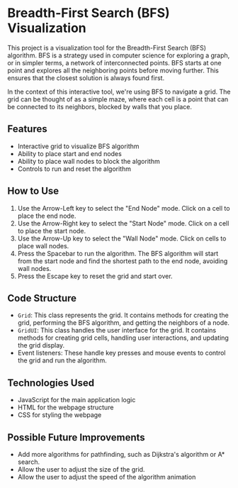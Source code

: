 # **Breadth-First Search (BFS) Visualization**

This project is a visualization tool for the Breadth-First Search (BFS) algorithm. BFS is a strategy used in computer science for exploring a graph, or in simpler terms, a network of interconnected points. BFS starts at one point and explores all the neighboring points before moving further. This ensures that the closest solution is always found first.

In the context of this interactive tool, we're using BFS to navigate a grid. The grid can be thought of as a simple maze, where each cell is a point that can be connected to its neighbors, blocked by walls that you place.

## **Features**

- Interactive grid to visualize BFS algorithm
- Ability to place start and end nodes
- Ability to place wall nodes to block the algorithm
- Controls to run and reset the algorithm

## **How to Use**

1. Use the Arrow-Left key to select the "End Node" mode. Click on a cell to place the end node.
2. Use the Arrow-Right key to select the "Start Node" mode. Click on a cell to place the start node.
3. Use the Arrow-Up key to select the "Wall Node" mode. Click on cells to place wall nodes.
4. Press the Spacebar to run the algorithm. The BFS algorithm will start from the start node and find the shortest path to the end node, avoiding wall nodes.
5. Press the Escape key to reset the grid and start over.

## **Code Structure**

- `Grid`: This class represents the grid. It contains methods for creating the grid, performing the BFS algorithm, and getting the neighbors of a node.
- `GridUI`: This class handles the user interface for the grid. It contains methods for creating grid cells, handling user interactions, and updating the grid display.
- Event listeners: These handle key presses and mouse events to control the grid and run the algorithm.

## **Technologies Used**

- JavaScript for the main application logic
- HTML for the webpage structure
- CSS for styling the webpage

## **Possible Future Improvements**

- Add more algorithms for pathfinding, such as Dijkstra's algorithm or A* search.
- Allow the user to adjust the size of the grid.
- Allow the user to adjust the speed of the algorithm animation

